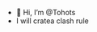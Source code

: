 - 👋 Hi, I’m @Tohots
- I will cratea clash rule

<!---
Tohots/Tohots is a ✨ special ✨ repository because its `README.md` (this file) appears on your GitHub profile.
You can click the Preview link to take a look at your changes.
--->
